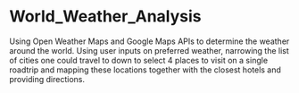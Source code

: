 # World_Weather_Analysis
Using Open Weather Maps and Google Maps APIs to determine the weather around the world.  Using user inputs on preferred weather, narrowing the list of cities one could travel to down to select 4 places to visit on a single roadtrip and mapping these locations together with the closest hotels and providing directions.

